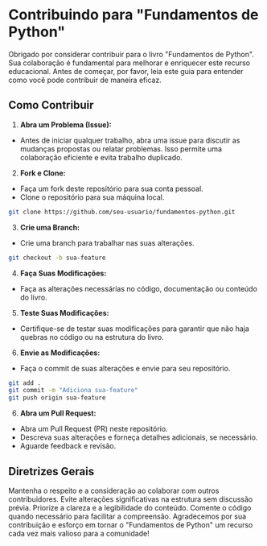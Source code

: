 # Contribuindo para "Fundamentos de Python"
Obrigado por considerar contribuir para o livro "Fundamentos de Python". Sua colaboração é fundamental para melhorar e enriquecer este recurso educacional. Antes de começar, por favor, leia este guia para entender como você pode contribuir de maneira eficaz.

## Como Contribuir
1. **Abra um Problema (Issue):**
- Antes de iniciar qualquer trabalho, abra uma issue para discutir as mudanças propostas ou relatar problemas. Isso permite uma colaboração eficiente e evita trabalho duplicado.

2. **Fork e Clone:**
- Faça um fork deste repositório para sua conta pessoal.
- Clone o repositório para sua máquina local.
```bash
git clone https://github.com/seu-usuario/fundamentos-python.git
```

3. **Crie uma Branch:**
- Crie uma branch para trabalhar nas suas alterações.
```bash
git checkout -b sua-feature
```

4. **Faça Suas Modificações:**
- Faça as alterações necessárias no código, documentação ou conteúdo do livro.

5. **Teste Suas Modificações:**
- Certifique-se de testar suas modificações para garantir que não haja quebras no código ou na estrutura do livro.

6. **Envie as Modificações:**
- Faça o commit de suas alterações e envie para seu repositório.
```bash
git add .
git commit -m "Adiciona sua-feature"
git push origin sua-feature
```

6. **Abra um Pull Request:**
- Abra um Pull Request (PR) neste repositório.
- Descreva suas alterações e forneça detalhes adicionais, se necessário.
- Aguarde feedback e revisão.

## Diretrizes Gerais
Mantenha o respeito e a consideração ao colaborar com outros contribuidores.
Evite alterações significativas na estrutura sem discussão prévia.
Priorize a clareza e a legibilidade do conteúdo.
Comente o código quando necessário para facilitar a compreensão.
Agradecemos por sua contribuição e esforço em tornar o "Fundamentos de Python" um recurso cada vez mais valioso para a comunidade!
